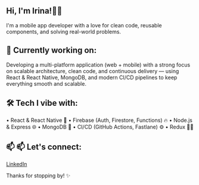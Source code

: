 ## Hi, I'm Irina!👋👋

I'm a mobile app developer with a love for clean code, reusable components, and solving real-world problems.

## 🌱 Currently working on:
Developing a multi-platform application (web + mobile) with a strong focus on scalable architecture, clean code, and continuous delivery — using React & React Native, MongoDB, and modern CI/CD pipelines to keep everything smooth and scalable.

## 🛠️ Tech I vibe with:
•	React & React Native 💙
•	Firebase (Auth, Firestore, Functions) 🔥
•	Node.js & Express 🌐
•	MongoDB 🐢
•	CI/CD (GitHub Actions, Fastlane) ⚙️
•	Redux 🧙‍♀️

## 📫 📫 Let's connect:
[LinkedIn](https://www.linkedin.com/in/irina-ignatenok/)


Thanks for stopping by! ✨




